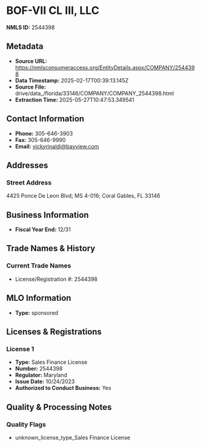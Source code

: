 # BOF-VII CL III, LLC

**NMLS ID:** 2544398

## Metadata
- **Source URL:** https://nmlsconsumeraccess.org/EntityDetails.aspx/COMPANY/2544398
- **Data Timestamp:** 2025-02-17T00:39:13.145Z
- **Source File:** drive/data_/florida/33146/COMPANY/COMPANY_2544398.html
- **Extraction Time:** 2025-05-27T10:47:53.349541

## Contact Information
- **Phone:** 305-646-3903
- **Fax:** 305-646-9990
- **Email:** vickyrinaldi@bayview.com

## Addresses
### Street Address
4425 Ponce De Leon Blvd; MS 4-016; Coral Gables, FL 33146

## Business Information
- **Fiscal Year End:** 12/31

## Trade Names & History
### Current Trade Names
- License/Registration #: 2544398

## MLO Information
- **Type:** sponsored

## Licenses & Registrations

### License 1
- **Type:** Sales Finance License
- **Number:** 2544398
- **Regulator:** Maryland
- **Issue Date:** 10/24/2023
- **Authorized to Conduct Business:** Yes

## Quality & Processing Notes
### Quality Flags
- unknown_license_type_Sales Finance License
